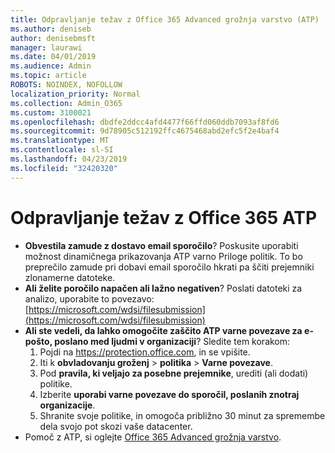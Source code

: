 ```yaml
---
title: Odpravljanje težav z Office 365 Advanced grožnja varstvo (ATP)
ms.author: deniseb
author: denisebmsft
manager: laurawi
ms.date: 04/01/2019
ms.audience: Admin
ms.topic: article
ROBOTS: NOINDEX, NOFOLLOW
localization_priority: Normal
ms.collection: Admin_O365
ms.custom: 3100021
ms.openlocfilehash: dbdfe2ddcc4afd4477f66ffd060ddb7093af8fd6
ms.sourcegitcommit: 9d78905c512192ffc4675468abd2efc5f2e4baf4
ms.translationtype: MT
ms.contentlocale: sl-SI
ms.lasthandoff: 04/23/2019
ms.locfileid: "32420320"
---
```

# <a name="troubleshoot-issues-with-office-365-atp"></a>Odpravljanje težav z Office 365 ATP

- **Obvestila zamude z dostavo email sporočilo**? Poskusite uporabiti možnost dinamičnega prikazovanja ATP varno Priloge politik. To bo preprečilo zamude pri dobavi email sporočilo hkrati pa ščiti prejemniki zlonamerne datoteke.
- **Ali želite poročilo napačen ali lažno negativen**? Poslati datoteki za analizo, uporabite to povezavo:[https://microsoft.com/wdsi/filesubmission](https://microsoft.com/wdsi/filesubmission)
- **Ali ste vedeli, da lahko omogočite zaščito ATP varne povezave za e-pošto, poslano med ljudmi v organizaciji**? Sledite tem korakom:
    1. Pojdi na https://protection.office.com, in se vpišite.
    2. Iti k **obvladovanju groženj** > **politika** > **Varne povezave**.
    3. Pod **pravila, ki veljajo za posebne prejemnike**, urediti (ali dodati) politike.
    4. Izberite **uporabi varne povezave do sporočil, poslanih znotraj organizacije**.
    5. Shranite svoje politike, in omogoča približno 30 minut za spremembe dela svojo pot skozi vaše datacenter.
- Pomoč z ATP, si oglejte [Office 365 Advanced grožnja varstvo](https://docs.microsoft.com/office365/securitycompliance/office-365-atp).